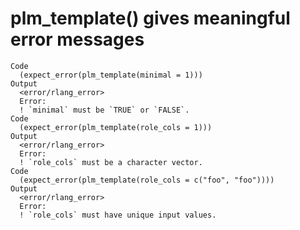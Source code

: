 # plm_template() gives meaningful error messages

    Code
      (expect_error(plm_template(minimal = 1)))
    Output
      <error/rlang_error>
      Error:
      ! `minimal` must be `TRUE` or `FALSE`.
    Code
      (expect_error(plm_template(role_cols = 1)))
    Output
      <error/rlang_error>
      Error:
      ! `role_cols` must be a character vector.
    Code
      (expect_error(plm_template(role_cols = c("foo", "foo"))))
    Output
      <error/rlang_error>
      Error:
      ! `role_cols` must have unique input values.

